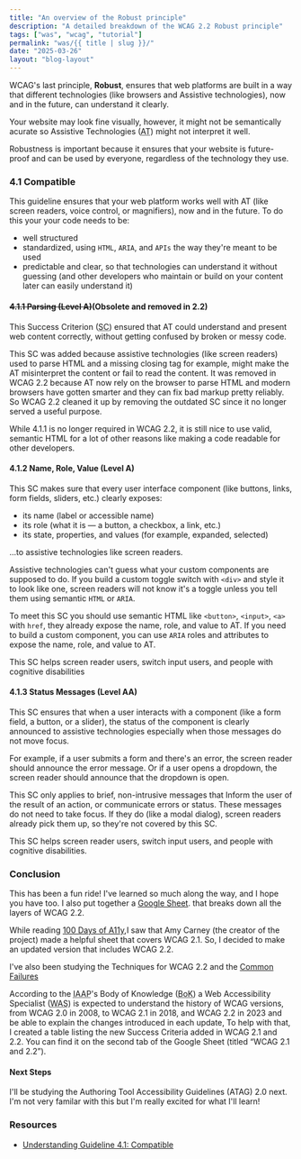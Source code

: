 ```yaml
---
title: "An overview of the Robust principle"
description: "A detailed breakdown of the WCAG 2.2 Robust principle"
tags: ["was", "wcag", "tutorial"]
permalink: "was/{{ title | slug }}/"
date: "2025-03-26"
layout: "blog-layout"
---
```


<div class="blog">
  <p>WCAG's last principle, <strong>Robust</strong>, ensures that web platforms are built in a way that different technologies (like browsers and Assistive technologies), now and in the future, can understand it clearly.
  </p>
  <p>Your website may look fine visually, however, it might not be semantically acurate so Assistive Technologies (<abbr
      title="Assistive Technologies">AT</abbr>) might not interpret it well.</p>
  <p>Robustness is important because it ensures that your website is future-proof and can be used by everyone,
    regardless
    of the technology they use.</p>
  <h3>4.1 Compatible</h3>
  <p>This guideline ensures that your web platform works well with AT (like screen readers, voice
    control, or magnifiers), now and in the future. To do this your your code needs to be: </p>

  <ul>
    <li>well structured</li>
    <li>standardized, using <code>HTML</code>, <code>ARIA</code>, and <code>APIs</code> the way they're meant to be used
    </li>
    <li>predictable and clear, so that technologies can understand it without guessing (and other developers who
      maintain or build on your content later can easily understand it)</li>
  </ul>

  <h4><s>4.1.1 Parsing (Level A)</s>(Obsolete and removed in 2.2)</h4>
  <p>This Success Criterion (<abbr title="Success Criterion">SC</abbr>) ensured that AT could understand and present web
    content correctly, without getting confused by broken or messy code.</p>
  <p>This SC was added because assistive technologies (like screen readers) used to parse HTML and a missing closing tag
    for example, might make the AT misinterpret the content or fail to read the content. It was removed in WCAG 2.2
    because AT now rely on the browser to parse HTML and modern browsers have gotten smarter and they can fix bad markup
    pretty reliably. So WCAG 2.2 cleaned it up by removing the outdated SC since it no longer served a useful purpose.
  </p>
  <p>While 4.1.1 is no longer required in WCAG 2.2, it is still nice to use valid, semantic HTML for a lot of other
    reasons like making a code readable for other developers.</p>

  <h4>4.1.2 Name, Role, Value (Level A)</h4>
  <p>This SC makes sure that every user interface component (like buttons, links, form fields, sliders, etc.) clearly
    exposes:</p>
  <ul>
    <li>its name (label or accessible name)</li>
    <li>its role (what it is — a button, a checkbox, a link, etc.)</li>
    <li>its state, properties, and values (for example, expanded, selected)</li>
  </ul>

  <p>...to assistive technologies like screen readers.</p>

  <p>Assistive technologies can't guess what your custom components are supposed to do. If you build a custom toggle
    switch with <code>&lt;div&gt;</code> and style it to look like one, screen readers will not know it's a toggle
    unless you tell them using semantic <code>HTML</code> or <code>ARIA</code>.
  </p>
  <p>To meet this SC you should use semantic HTML like <code>&lt;button&gt;</code>, <code>&lt;input&gt;</code>,
    <code>&lt;a&gt;</code> with <code>href</code>, they already expose the name, role, and value to AT. If you need to
    build a custom component, you can use <code>ARIA</code> roles and attributes to expose the name, role, and value to
    AT.
  </p>
  <p>This SC helps screen reader users, switch input users, and people with cognitive disabilities</p>

  <h4>4.1.3 Status Messages (Level AA)</h4>
  <p>This SC ensures that when a user interacts with a component (like a form field, a button, or a slider), the status
    of the component is clearly announced to assistive technologies especially when those messages do not move focus.
  </p>
  <p>For example, if a user submits a form and there's an error, the screen reader should announce the error message.
    Or if a user opens a dropdown, the screen reader should announce that the dropdown is open.</p>
  <p class="note">This SC only applies to brief, non-intrusive messages that Inform the user of the result of an action,
    or communicate errors or status. These messages do not need to take focus. If they do (like a modal dialog), screen
    readers already pick them up, so they're not covered by this SC.</p>
  <p>This SC helps screen reader users, switch input users, and people with cognitive disabilities.</p>

  <h3>Conclusion</h3>
  <p>This has been a fun ride! I've learned so much along the way, and I hope you have too. I also put together a <a
      href="https://docs.google.com/spreadsheets/d/1gs3P-1F4ATPrsx87_16RoQVLZVaIRI5Np2rEhnIL9fM/edit?usp=sharing"
      target="_blank" rel="noopener noreferrer">Google Sheet</a>. that breaks down all the layers of WCAG 2.2.</p>

  <p>While reading <a href="https://100daysofa11y.com/was/" target="_blank" rel="noopener noreferrer">100 Days of
      A11y</a>,I saw that Amy Carney (the creator of the project) made a helpful sheet that covers WCAG 2.1. So, I
    decided
    to make an updated version that includes WCAG 2.2.</p>

  <p>I've also been studying the Techniques for WCAG 2.2 and the <a
      href="https://www.w3.org/WAI/WCAG22/Techniques/#failures" target="_blank" rel="noopener noreferrer">Common
      Failures</a></p>

  <p>According to the <abbr title="International Association of Administrative Professionals">IAAP</abbr>'s Body of
    Knowledge
    (<abbr title="Body of Knowledge">BoK</abbr>) a Web Accessibility Specialist (<abbr
      title="Web Accessibility Specialist">WAS</abbr>) is expected to understand the history of WCAG versions, from WCAG
    2.0 in 2008, to WCAG 2.1 in 2018, and WCAG 2.2 in 2023 and be able to explain the changes introduced in each
    update, To help with that, I created a table listing the new Success Criteria added in WCAG 2.1 and 2.2. You can
    find it on the second tab of the Google Sheet (titled “WCAG 2.1 and 2.2”).</p>

  <h4 class="big-text">Next Steps</h4>
  <p>I'll be studying the Authoring Tool Accessibility Guidelines (ATAG) 2.0 next. I'm not very familar with this but
    I'm really excited for what I'll learn!</p>

  <h3>Resources</h3>
  <ul>
    <li>
      <a href="https://www.w3.org/WAI/WCAG22/Understanding/compatible.html" target="_blank"
        rel="noopener noreferrer">Understanding Guideline 4.1: Compatible</a>
    </li>
  </ul>

</div>
